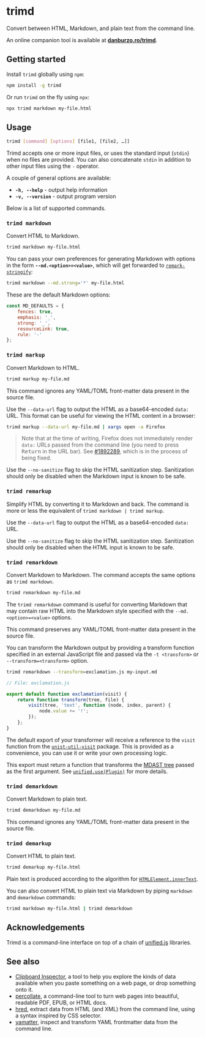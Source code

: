 # trimd

Convert between HTML, Markdown, and plain text from the command line.

An online companion tool is available at [**danburzo.ro/trimd**](https://danburzo.ro/trimd/).

## Getting started

Install `trimd` globally using `npm`:

```bash
npm install -g trimd
```

Or run `trimd` on the fly using `npx`:

```bash
npx trimd markdown my-file.html
```

## Usage

```bash
trimd [command] [options] [file1, [file2, …]]
```

Trimd accepts one or more input files, or uses the standard input (`stdin`) when no files are provided. You can also concatenate `stdin` in addition to other input files using the `-` operator.

A couple of general options are available:

-   **`-h, --help`** - output help information
-   **`-v, --version`** - output program version

Below is a list of supported commands.

### `trimd markdown`

Convert HTML to Markdown.

```bash
trimd markdown my-file.html
```

You can pass your own preferences for generating Markdown with options in the form **`--md.<option>=<value>`**, which will get forwarded to [`remark-stringify`](https://github.com/remarkjs/remark/tree/main/packages/remark-stringify):

```bash
trimd markdown --md.strong='*' my-file.html
```

These are the default Markdown options:

```js
const MD_DEFAULTS = {
	fences: true,
	emphasis: '_',
	strong: '_',
	resourceLink: true,
	rule: '-'
};
```

### `trimd markup`

Convert Markdown to HTML.

```bash
trimd markup my-file.md
```

This command ignores any YAML/TOML front-matter data present in the source file.

Use the `--data-url` flag to output the HTML as a base64-encoded `data:` URL. This format can be useful for viewing the HTML content in a browser:

```bash
trimd markup --data-url my-file.md | xargs open -a Firefox
```

> Note that at the time of writing, Firefox does not immediately render `data:` URLs passed from the command line (you need to press <kbd>Return</kbd> in the URL bar). See [#1892289](https://bugzilla.mozilla.org/show_bug.cgi?id=1892289), which is in the process of being fixed.

Use the `--no-sanitize` flag to skip the HTML sanitization step. Sanitization should only be disabled when the Markdown input is known to be safe.

### `trimd remarkup`

Simplify HTML by converting it to Markdown and back. The command is more or less the equivalent of `trimd markdown | trimd markup`.

Use the `--data-url` flag to output the HTML as a base64-encoded `data:` URL.

Use the `--no-sanitize` flag to skip the HTML sanitization step. Sanitization should only be disabled when the HTML input is known to be safe.

### `trimd remarkdown`

Convert Markdown to Markdown. The command accepts the same options as `trimd markdown`.

```bash
trimd remarkdown my-file.md
```

The `trimd remarkdown` command is useful for converting Markdown that may contain raw HTML into the Markdown style specified with the `--md.<option>=<value>` options.

This command preserves any YAML/TOML front-matter data present in the source file.

You can transform the Markdown output by providing a transform function specified in an external JavaScript file and passed via the `-t <transform>` or `--transform=<transform>` option.

```bash
trimd remarkdown --transform=exclamation.js my-input.md
```

```js
// File: exclamation.js

export default function exclamation(visit) {
	return function transform(tree, file) {
		visit(tree, 'text', function (node, index, parent) {
			node.value += '!';
		});
	};
}
```

The default export of your transformer will receive a reference to the `visit` function from the [`unist-util-visit`](https://github.com/syntax-tree/unist-util-visit) package. This is provided as a convenience, you can use it or write your own processing logic.

This export must return a function that transforms the [<abbr>MDAST</abbr> tree](https://github.com/syntax-tree/mdast) passed as the first argument. See [`unified.use(Plugin)`](https://github.com/unifiedjs/unified?tab=readme-ov-file#plugin) for more details.

### `trimd demarkdown`

Convert Markdown to plain text.

```bash
trimd demarkdown my-file.md
```

This command ignores any YAML/TOML front-matter data present in the source file.

### `trimd demarkup`

Convert HTML to plain text.

```bash
trimd demarkup my-file.html
```

Plain text is produced according to the algorithm for [`HTMLElement.innerText`](https://developer.mozilla.org/en-US/docs/Web/API/HTMLElement/innerText).

You can also convert HTML to plain text via Markdown by piping `markdown` and `demarkdown` commands:

```bash
trimd markdown my-file.html | trimd demarkdown
```

## Acknowledgements

Trimd is a command-line interface on top of a chain of [unified.js](https://unifiedjs.com) libraries.

## See also

-   [Clipboard Inspector](https://github.com/evercoder/clipboard-inspector), a tool to help you explore the kinds of data available when you paste something on a web page, or drop something onto it.
-   [percollate](https://github.com/danburzo/percollate), a command-line tool to turn web pages into beautiful, readable PDF, EPUB, or HTML docs.
-   [hred](https://github.com/danburzo/hred), extract data from HTML (and XML) from the command line, using a syntax inspired by CSS selector.
-   [yamatter](https://github.com/danburzo/yamatter), inspect and transform YAML frontmatter data from the command line.
